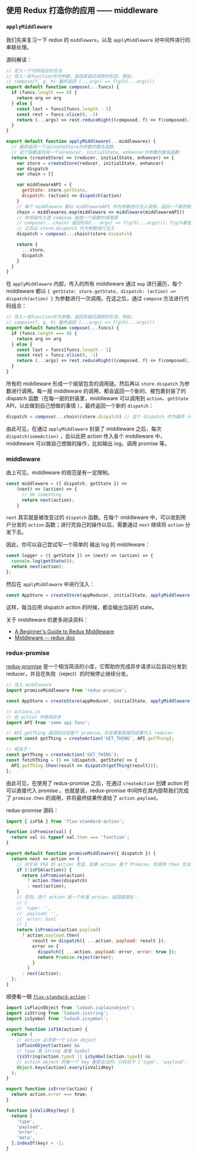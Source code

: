 ## 使用 Redux 打造你的应用 —— middleware

### `applyMiddleware`

我们先来复习一下 redux 的 `middleware`，以及 `applyMiddleware` 对中间件进行的串联处理。

源码解读：

```javascript
// 定义一个代码组合的方法
// 传入一些function作为参数，返回其链式调用的形态。例如，
// compose(f, g, h) 最终返回 (...args) => f(g(h(...args)))
export default function compose(...funcs) {
  if (funcs.length === 0) {
    return arg => arg
  } else {
    const last = funcs[funcs.length - 1]
    const rest = funcs.slice(0, -1)
    return (...args) => rest.reduceRight((composed, f) => f(composed), last(...args))
  }
}

export default function applyMiddleware(...middlewares) {
  // 最终返回一个以createStore为参数的匿名函数
  // 这个函数返回另一个以reducer, initialState, enhancer为参数的匿名函数
  return (createStore) => (reducer, initialState, enhancer) => {
    var store = createStore(reducer, initialState, enhancer)
    var dispatch
    var chain = []

    var middlewareAPI = {
      getState: store.getState,
      dispatch: (action) => dispatch(action)
    }
    // 每个 middleware 都以 middlewareAPI 作为参数进行注入调用，返回一个新的链。此时的返回值相当于调用 thunkMiddleware 返回的函数： (next) => (action) => {} ，接收一个next作为其参数
    chain = middlewares.map(middleware => middleware(middlewareAPI))
    // 并将链代入进 compose 组成一个函数的调用链
    // compose(...chain) 返回形如(...args) => f(g(h(...args)))，f/g/h都是chain中的函数对象。
    // 之后以 store.dispatch 作为参数进行注入
    dispatch = compose(...chain)(store.dispatch)

    return {
      ...store,
      dispatch
    }
  }
}
```

在 `applyMiddleware` 内部，传入的所有 middleware 通过 `map` 进行遍历，每个 middleware 都以 `{ getState: store.getState, dispatch: (action) => dispatch(action) }` 为参数进行一次调用。在这之后，通过 `compose` 方法进行代码组合：

```javascript
// 传入一些function作为参数，返回其链式调用的形态。例如，
// compose(f, g, h) 最终返回 (...args) => f(g(h(...args)))
export default function compose(...funcs) {
  if (funcs.length === 0) {
    return arg => arg
  } else {
    const last = funcs[funcs.length - 1]
    const rest = funcs.slice(0, -1)
    return (...args) => rest.reduceRight((composed, f) => f(composed), last(...args))
  }
}
```

所有的 middleware 形成一个层层包含的调用链。然后再以 `store.dispatch` 为参数进行调用。每一层 middleware 的调用，都会返回一个新的、被包裹封装了的 dispatch 函数（在每一层的封装里，middleware 可以调用到 `action`、`getState` API，以此做到自己想做的事情 ），最终返回一个新的 `dispatch`：

```javascript
dispatch = compose(...chain)(store.dispatch) // 这个 dispatch 作为最终 redux 应用的 dispatch 函数
```

由此可见，在通过 `applyMiddleware` 封装了 middleware 之后，每次 `dispatch(someAction)` ，会以此把 action 传入各个 middleware 中，middleware 可以做自己想做的操作，比如输出 log，调用 promise 等。

### middleware

由上可见，middleware 的规范是有一定限制。

```javascript
const middleware = ({ dispatch, getState }) =>
	(next) => (action) => {
      // do something
      return next(action);
	}
```

`next` 其实就是被改变过的 `dispatch` 函数。在每个 middleware 中，可以收到用户分发的 `action` 函数；进行完自己的操作以后，需要通过 `next` 继续将 `action` 分发下去。

因此，你可以自己尝试写一个简单的 输出 log 的 middleware：

```javascript
const logger = ({ getState }) => (next) => (action) => {
  console.log(getState());
  return next(action);
};
```

然后在 `applyMiddleware` 中进行注入：

```javascript
const AppStore = createStore(appReducer, initialState, applyMiddleware(logger));
```

这样，每当应用 dispatch action 的时候，都会输出当前的 state。

关于 middleware 的更多阅读资料：

- [A Beginner's Guide to Redux Middleware](https://www.codementor.io/vkarpov/beginner-s-guide-to-redux-middleware-du107uyud)
- [Middleware -- redux doc](http://redux.js.org/docs/advanced/Middleware.html)

### redux-promise

[redux-promise](https://github.com/acdlite/redux-promise) 是一个相当简洁的小库，它帮助你完成异步请求以后自动分发到 reducer，并且在失败（reject）的时候停止继续分发。

```javascript
// 注入 middleware
import promiseMiddleware from 'redux-promise';

const AppStore = createStore(appReducer, initialState, applyMiddleware(promiseMiddleware));
```

```javascript
// actions.js
// 在 action 中使用异步
import API from 'some api func';

// API.getThing 返回的应该是个 promise，并且需要直接将结果代入 reducer
export const getThing = createAction('GET_THING', API.getThing);

// 相当于：
const getThing = createAction('GET_THING');
const fetchThing = () => (dispatch, getState) => {
  API.getThing.then(result => dispatch(getThing(result)));
};
```

由此可见，在使用了 redux-promise 之后，在通过 `createAction` 创建 action 时可以直接代入 promise 。也就是说，redux-promise 中间件在其内部帮我们完成了 `promise.then` 的调用，并将最终结果传递给了 `action.payload`。

redux-promise 源码：

```javascript
import { isFSA } from 'flux-standard-action';

function isPromise(val) {
  return val && typeof val.then === 'function';
}

export default function promiseMiddleware({ dispatch }) {
  return next => action => {
    // 对于非 FSA 的 action 而言，如果 action 是个 Promise，则调用 then 方法，并把 dispatch 作为参数代入
    if (!isFSA(action)) {
      return isPromise(action)
        ? action.then(dispatch)
        : next(action);
    }
	// 否则，这个 action 是一个标准 action，返回值类似：
    // {
    //  type: '',
    //	payload: '',
    //	error: bool
    // }
    return isPromise(action.payload)
      ? action.payload.then(
          result => dispatch({ ...action, payload: result }),
          error => {
            dispatch({ ...action, payload: error, error: true });
            return Promise.reject(error);
          }
        )
      : next(action);
  };
}
```

顺便看一眼 [`flux-standard-action`](https://github.com/acdlite/flux-standard-action)：

```javascript
import isPlainObject from 'lodash.isplainobject';
import isString from 'lodash.isstring';
import isSymbol from 'lodash.issymbol';

export function isFSA(action) {
  return (
    // action 必须是一个 plan object
    isPlainObject(action) &&
    // type 是 String 或者 Symbol
    (isString(action.type) || isSymbol(action.type)) &&
    // action object 的每一个 key 都是合法的，只存在于 ['type', 'payload', 'error', 'meta'] 中
    Object.keys(action).every(isValidKey)
  );
}

export function isError(action) {
  return action.error === true;
}

function isValidKey(key) {
  return [
    'type',
    'payload',
    'error',
    'meta',
  ].indexOf(key) > -1;
}
```

